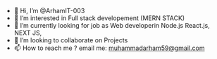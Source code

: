 - 👋 Hi, I’m @ArhamIT-003
- 👀 I’m interested in Full stack developement (MERN STACK)
- 🌱 I’m currently looking for job as Web developerin Node.js React.js, NEXT JS,
- 💞️ I’m looking to collaborate on Projects
- 📫 How to reach me ? email me: muhammadarham59@gmail.com

<!---
ArhamIT-003/ArhamIT-003 is a ✨ special ✨ repository because its `README.md` (this file) appears on your GitHub profile.
You can click the Preview link to take a look at your changes.
--->
